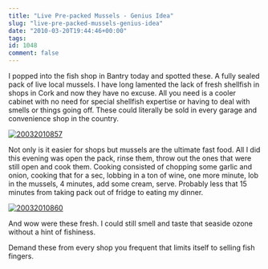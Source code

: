 ```yaml
---
title: "Live Pre-packed Mussels - Genius Idea"
slug: "live-pre-packed-mussels-genius-idea"
date: "2010-03-20T19:44:46+00:00"
tags:
id: 1048
comment: false
---
```


I popped into the fish shop in Bantry today and spotted these. A fully sealed pack of live local mussels. I have long lamented the lack of fresh shellfish in shops in Cork and now they have no excuse. All you need is a cooler cabinet with no need for special shellfish expertise or having to deal with smells or things going off. These could literally be sold in every garage and convenience shop in the country.

[![](https://conoroneill.com.s3.amazonaws.com/wp-content/uploads/2010/03/20032010857-300x225.jpg "20032010857")](https://conoroneill.com.s3.amazonaws.com/wp-content/uploads/2010/03/20032010857.jpg)

Not only is it easier for shops but mussels are the ultimate fast food. All I did this evening was open the pack, rinse them, throw out the ones that were still open and cook them. Cooking consisted of chopping some garlic and onion, cooking that for a sec, lobbing in a ton of wine, one more minute, lob in the mussels, 4 minutes, add some cream, serve. Probably less that 15 minutes from taking pack out of fridge to eating my dinner.

[![](https://conoroneill.com.s3.amazonaws.com/wp-content/uploads/2010/03/20032010860-300x225.jpg "20032010860")](https://conoroneill.com.s3.amazonaws.com/wp-content/uploads/2010/03/20032010860.jpg)

And wow were these fresh. I could still smell and taste that seaside ozone without a hint of fishiness.

Demand these from every shop you frequent that limits itself to selling fish fingers.
